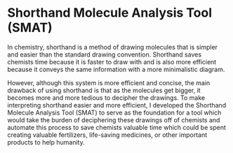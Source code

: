 # Shorthand Molecule Analysis Tool (SMAT)

  In chemistry, shorthand is a method of drawing molecules that is simpler and easier than the standard drawing convention. Shorthand saves chemists time because it is faster to draw with and is also more efficient because it conveys the same information with a more minimalistic diagram.
  
  However, although this system is more efficient and concise, the main drawback of using shorthand is that as the molecules get bigger, it becomes more and more tedious to decipher the drawings. To make interpreting shorthand easier and more efficient, I developed the Shorthand Molecule Analysis Tool (SMAT) to serve as the foundation for a tool which would take the burden of deciphering these drawings off of chemists and automate this process to save chemists valuable time which could be spent creating valuable fertilizers, life-saving medicines, or other important products to help humanity.
